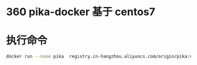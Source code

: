 # 360 pika-docker 基于 centos7
# 执行命令
``` bash
docker run --name pika  registry.cn-hangzhou.aliyuncs.com/origin/pika:v3.0.6
```
